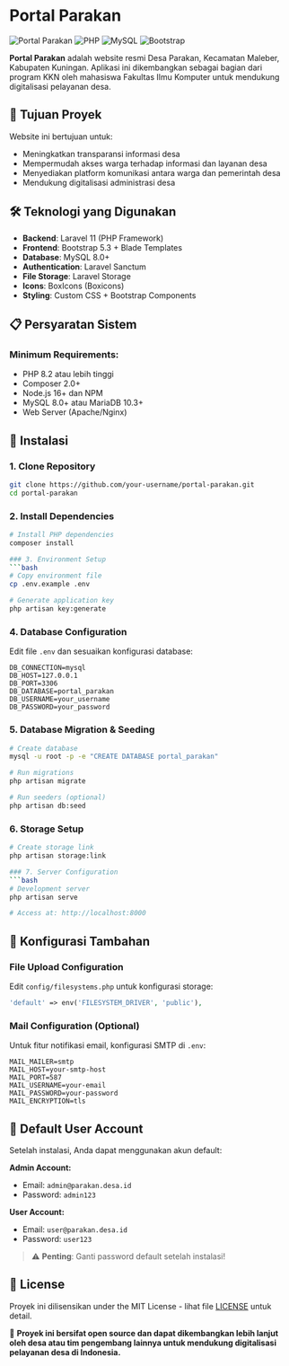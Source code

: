 # Portal Parakan

![Portal Parakan](https://img.shields.io/badge/Laravel-11-red?logo=laravel&logoColor=white)
![PHP](https://img.shields.io/badge/PHP-8.2+-blue?logo=php&logoColor=white)
![MySQL](https://img.shields.io/badge/MySQL-8.0+-orange?logo=mysql&logoColor=white)
![Bootstrap](https://img.shields.io/badge/Bootstrap-5.3-purple?logo=bootstrap&logoColor=white)

**Portal Parakan** adalah website resmi Desa Parakan, Kecamatan Maleber, Kabupaten Kuningan. Aplikasi ini dikembangkan sebagai bagian dari program KKN oleh mahasiswa Fakultas Ilmu Komputer untuk mendukung digitalisasi pelayanan desa.

## 🎯 Tujuan Proyek

Website ini bertujuan untuk:
- Meningkatkan transparansi informasi desa
- Mempermudah akses warga terhadap informasi dan layanan desa
- Menyediakan platform komunikasi antara warga dan pemerintah desa
- Mendukung digitalisasi administrasi desa

## 🛠️ Teknologi yang Digunakan

- **Backend**: Laravel 11 (PHP Framework)
- **Frontend**: Bootstrap 5.3 + Blade Templates
- **Database**: MySQL 8.0+
- **Authentication**: Laravel Sanctum
- **File Storage**: Laravel Storage
- **Icons**: BoxIcons (Boxicons)
- **Styling**: Custom CSS + Bootstrap Components

## 📋 Persyaratan Sistem

### Minimum Requirements:
- PHP 8.2 atau lebih tinggi
- Composer 2.0+
- Node.js 16+ dan NPM
- MySQL 8.0+ atau MariaDB 10.3+
- Web Server (Apache/Nginx)

## 🚀 Instalasi

### 1. Clone Repository
```bash
git clone https://github.com/your-username/portal-parakan.git
cd portal-parakan
```

### 2. Install Dependencies
```bash
# Install PHP dependencies
composer install

### 3. Environment Setup
```bash
# Copy environment file
cp .env.example .env

# Generate application key
php artisan key:generate
```

### 4. Database Configuration
Edit file `.env` dan sesuaikan konfigurasi database:
```env
DB_CONNECTION=mysql
DB_HOST=127.0.0.1
DB_PORT=3306
DB_DATABASE=portal_parakan
DB_USERNAME=your_username
DB_PASSWORD=your_password
```

### 5. Database Migration & Seeding
```bash
# Create database
mysql -u root -p -e "CREATE DATABASE portal_parakan"

# Run migrations
php artisan migrate

# Run seeders (optional)
php artisan db:seed
```

### 6. Storage Setup
```bash
# Create storage link
php artisan storage:link

### 7. Server Configuration
```bash
# Development server
php artisan serve

# Access at: http://localhost:8000
```

## 🔧 Konfigurasi Tambahan

### File Upload Configuration
Edit `config/filesystems.php` untuk konfigurasi storage:
```php
'default' => env('FILESYSTEM_DRIVER', 'public'),
```

### Mail Configuration (Optional)
Untuk fitur notifikasi email, konfigurasi SMTP di `.env`:
```env
MAIL_MAILER=smtp
MAIL_HOST=your-smtp-host
MAIL_PORT=587
MAIL_USERNAME=your-email
MAIL_PASSWORD=your-password
MAIL_ENCRYPTION=tls
```

## 👤 Default User Account

Setelah instalasi, Anda dapat menggunakan akun default:

**Admin Account:**
- Email: `admin@parakan.desa.id`
- Password: `admin123`

**User Account:**
- Email: `user@parakan.desa.id`
- Password: `user123`

> ⚠️ **Penting**: Ganti password default setelah instalasi!

## 📄 License

Proyek ini dilisensikan under the MIT License - lihat file [LICENSE](LICENSE) untuk detail.

📌 **Proyek ini bersifat open source dan dapat dikembangkan lebih lanjut oleh desa atau tim pengembang lainnya untuk mendukung digitalisasi pelayanan desa di Indonesia.**
